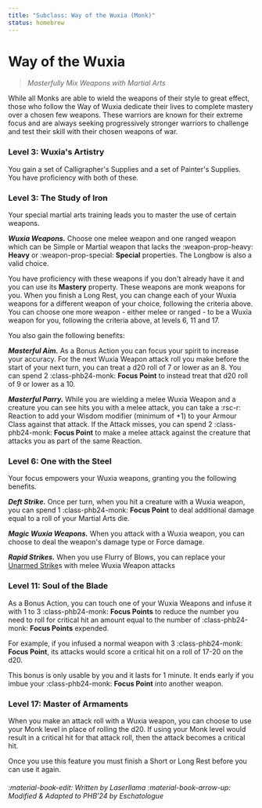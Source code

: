 ```yaml
---
title: "Subclass: Way of the Wuxia (Monk)"
status: homebrew
---
```


<p style="display:none">
Masterfully Mix Weapons with Martial Arts
</p>

# Way of the Wuxia

> *Masterfully Mix Weapons with Martial Arts*

While all Monks are able to wield the weapons of their style to great effect, those who follow the Way of Wuxia dedicate their lives to complete mastery over a chosen few weapons. These warriors are known for their extreme focus and are always seeking progressively stronger warriors to challenge and test their skill with their chosen weapons of war.

### Level 3: Wuxia's Artistry 

You gain a set of Calligrapher's Supplies and a set of Painter's Supplies. You have proficiency with both of these.

### Level 3: The Study of Iron

Your special martial arts training leads you to master the use of certain weapons.

***Wuxia Weapons.*** Choose one melee weapon and one ranged weapon which can be Simple or Martial weapon that lacks the :weapon-prop-heavy: **Heavy** or :weapon-prop-special: **Special** properties. The Longbow is also a valid choice.  

You have proficiency with these weapons if you don't already have it and you can use its **Mastery** property. These weapons are monk weapons for you. When you finish a Long Rest, you can change each of your Wuxia weapons for a different weapon of your choice, following the criteria above. You can choose one more weapon - either melee or ranged - to be a Wuxia weapon for you, following the criteria above, at levels 6, 11 and 17.

You also gain the following benefits:

***Masterful Aim.*** As a Bonus Action you can focus your spirit to increase your accuracy. For the next Wuxia Weapon attack roll you make before the start of your next turn, you can treat a d20 roll of 7 or lower as an 8. You can spend 2 :class-phb24-monk: **Focus Point** to instead treat that d20 roll of 9 or lower as a 10.

***Masterful Parry.*** While you are wielding a melee Wuxia Weapon and a creature you can see hits you with a melee attack, you can take a :rsc-r: Reaction to add your Wisdom modifier (minimum of +1) to your Armour Class against that attack. If the Attack misses, you can spend 2 :class-phb24-monk: **Focus Point** to make a melee attack against the creature that attacks you as part of the same Reaction.

### Level 6: One with the Steel

Your focus empowers your Wuxia weapons, granting you the following benefits.

***Deft Strike.*** Once per turn, when you hit a creature with a Wuxia weapon, you can spend 1 :class-phb24-monk: **Focus Point** to deal additional damage equal to a roll of your Martial Arts die.

***Magic Wuxia Weapons.*** When you attack with a Wuxia weapon, you can choose to deal the weapon's damage type or Force damage.

***Rapid Strikes.*** When you use Flurry of Blows, you can replace your [Unarmed Strike]s with melee Wuxia Weapon attacks

### Level 11: Soul of the Blade

As a Bonus Action, you can touch one of your Wuxia Weapons and infuse it with 1 to 3 :class-phb24-monk: **Focus Points** to reduce the number you need to roll for critical hit an amount equal to the number of :class-phb24-monk: **Focus Points** expended.

For example, if you infused a normal weapon with 3 :class-phb24-monk: **Focus Point**, its attacks would score a critical hit on a roll of 17-20 on the d20.

This bonus is only usable by you and it lasts for 1 minute. It ends early if you imbue your :class-phb24-monk: **Focus Point** into another weapon.

### Level 17: Master of Armaments

When you make an attack roll with a Wuxia weapon, you can choose to use your Monk level in place of rolling the d20. If using your Monk level would result in a critical hit for that attack roll, then the attack becomes a critical hit.

Once you use this feature you must finish a Short or Long Rest before you can use it again.

[Unarmed Strike]: ../../gameplay/phb/action.md#unarmed-strike

###### :material-book-edit: Written by *Laserllama* :material-book-arrow-up: Modified & Adapted to PHB'24 by *Eschatologue*